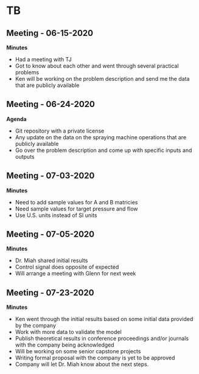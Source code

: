 # TB

## Meeting - 06-15-2020

**Minutes**

* Had a meeting with TJ
* Got to know about each other and went through several practical problems 
* Ken will be working on the problem description and send me the data that are publicly available 

## Meeting - 06-24-2020

**Agenda**

* Git repository with a private license 
* Any update on the data on the spraying machine operations that are publicly available 
* Go over the problem description and come up with specific inputs and outputs 

## Meeting - 07-03-2020

**Minutes**

* Need to add sample values for A and B matricies 
* Need sample values for target pressure and flow
* Use U.S. units instead of SI units

## Meeting - 07-05-2020
**Minutes**

* Dr. Miah shared initial results
* Control signal does opposite of expected
* Will arrange a meeting with Glenn for next week

## Meeting - 07-23-2020
**Minutes**

 * Ken went through the initial results based on some initial data provided by the company 
 * Work with more data to validate the model
 * Publish theoretical results in conference proceedings and/or journals with the company being acknowledged  
 * Will be working on some senior capstone projects 
 * Writing formal proposal with the company is yet to be approved
 * Company will let Dr. Miah know about the next steps. 
 
